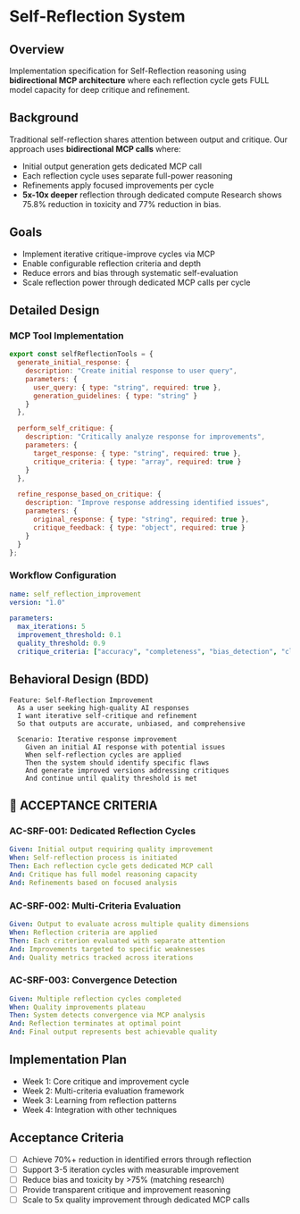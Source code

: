 # Self-Reflection System

## Overview
Implementation specification for Self-Reflection reasoning using **bidirectional MCP architecture** where each reflection cycle gets FULL model capacity for deep critique and refinement.

## Background
Traditional self-reflection shares attention between output and critique. Our approach uses **bidirectional MCP calls** where:
- Initial output generation gets dedicated MCP call
- Each reflection cycle uses separate full-power reasoning
- Refinements apply focused improvements per cycle
- **5x-10x deeper** reflection through dedicated compute
Research shows 75.8% reduction in toxicity and 77% reduction in bias.

## Goals
- Implement iterative critique-improve cycles via MCP
- Enable configurable reflection criteria and depth
- Reduce errors and bias through systematic self-evaluation
- Scale reflection power through dedicated MCP calls per cycle

## Detailed Design

### MCP Tool Implementation
```javascript
export const selfReflectionTools = {
  generate_initial_response: {
    description: "Create initial response to user query",
    parameters: {
      user_query: { type: "string", required: true },
      generation_guidelines: { type: "string" }
    }
  },

  perform_self_critique: {
    description: "Critically analyze response for improvements",
    parameters: {
      target_response: { type: "string", required: true },
      critique_criteria: { type: "array", required: true }
    }
  },

  refine_response_based_on_critique: {
    description: "Improve response addressing identified issues",
    parameters: {
      original_response: { type: "string", required: true },
      critique_feedback: { type: "object", required: true }
    }
  }
};
```

### Workflow Configuration
```yaml
name: self_reflection_improvement
version: "1.0"

parameters:
  max_iterations: 5
  improvement_threshold: 0.1
  quality_threshold: 0.9
  critique_criteria: ["accuracy", "completeness", "bias_detection", "clarity"]
```

## Behavioral Design (BDD)
```gherkin
Feature: Self-Reflection Improvement
  As a user seeking high-quality AI responses
  I want iterative self-critique and refinement
  So that outputs are accurate, unbiased, and comprehensive

  Scenario: Iterative response improvement
    Given an initial AI response with potential issues
    When self-reflection cycles are applied
    Then the system should identify specific flaws
    And generate improved versions addressing critiques
    And continue until quality threshold is met
```

## 🎯 **ACCEPTANCE CRITERIA**

### **AC-SRF-001: Dedicated Reflection Cycles**
```yaml
Given: Initial output requiring quality improvement
When: Self-reflection process is initiated
Then: Each reflection cycle gets dedicated MCP call
And: Critique has full model reasoning capacity
And: Refinements based on focused analysis
```

### **AC-SRF-002: Multi-Criteria Evaluation**
```yaml
Given: Output to evaluate across multiple quality dimensions
When: Reflection criteria are applied
Then: Each criterion evaluated with separate attention
And: Improvements targeted to specific weaknesses
And: Quality metrics tracked across iterations
```

### **AC-SRF-003: Convergence Detection**
```yaml
Given: Multiple reflection cycles completed
When: Quality improvements plateau
Then: System detects convergence via MCP analysis
And: Reflection terminates at optimal point
And: Final output represents best achievable quality
```

## Implementation Plan
- Week 1: Core critique and improvement cycle
- Week 2: Multi-criteria evaluation framework
- Week 3: Learning from reflection patterns
- Week 4: Integration with other techniques

## Acceptance Criteria
- [ ] Achieve 70%+ reduction in identified errors through reflection
- [ ] Support 3-5 iteration cycles with measurable improvement
- [ ] Reduce bias and toxicity by >75% (matching research)
- [ ] Provide transparent critique and improvement reasoning
- [ ] Scale to 5x quality improvement through dedicated MCP calls